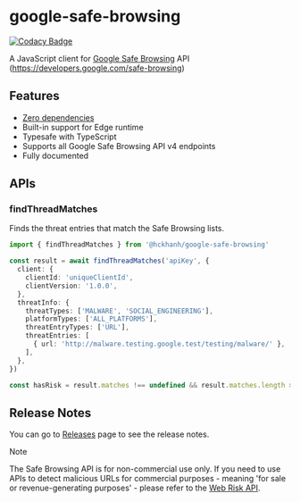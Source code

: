 # google-safe-browsing

[![Codacy Badge](https://api.codacy.com/project/badge/Grade/3ff8975ccae94ee293d11ac728d0ac2b)](https://app.codacy.com/gh/hckhanh/google-safe-browsing?utm_source=github.com&utm_medium=referral&utm_content=hckhanh/google-safe-browsing&utm_campaign=Badge_Grade)

A JavaScript client for [Google Safe Browsing](https://safebrowsing.google.com) API (https://developers.google.com/safe-browsing)

## Features

- [Zero dependencies](https://jsr.io/@hckhanh/google-safe-browsing/dependencies)
- Built-in support for Edge runtime
- Typesafe with TypeScript
- Supports all Google Safe Browsing API v4 endpoints
- Fully documented

## APIs

### findThreadMatches

Finds the threat entries that match the Safe Browsing lists.

```ts
import { findThreadMatches } from '@hckhanh/google-safe-browsing'

const result = await findThreadMatches('apiKey', {
  client: {
    clientId: 'uniqueClientId',
    clientVersion: '1.0.0',
  },
  threatInfo: {
    threatTypes: ['MALWARE', 'SOCIAL_ENGINEERING'],
    platformTypes: ['ALL_PLATFORMS'],
    threatEntryTypes: ['URL'],
    threatEntries: [
      { url: 'http://malware.testing.google.test/testing/malware/' },
    ],
  },
})

const hasRisk = result.matches !== undefined && result.matches.length > 0
```

## Release Notes

You can go to [Releases](https://github.com/hckhanh/google-safe-browsing/releases) page to see the release notes.

> [!NOTE]
> The Safe Browsing API is for non-commercial use only. If you need to use APIs to detect malicious URLs for commercial
> purposes - meaning 'for sale or revenue-generating purposes' - please refer to the [Web Risk API](https://github.com/hckhanh/google-web-risk).
